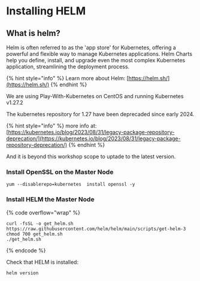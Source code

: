 # Installing HELM

## What is helm?

Helm is often referred to as the 'app store' for Kubernetes, offering a powerful and flexible way to manage Kubernetes applications. Helm Charts help you define, install, and upgrade even the most complex Kubernetes application, streamlining the deployment process.

{% hint style="info" %}
Learn more about Helm: [https://helm.sh/](https://helm.sh/)
{% endhint %}



We are using Play-With-Kubernetes on CentOS and running Kubernetes v1.27.2

The kubernetes repository for 1.27 have been deprecaded since early 2024.

{% hint style="info" %}
more info at: [https://kubernetes.io/blog/2023/08/31/legacy-package-repository-deprecation/](https://kubernetes.io/blog/2023/08/31/legacy-package-repository-deprecation/)
{% endhint %}

And it is beyond this workshop scope to uptade to the latest version.

### Install  OpenSSL on the Master Node

```
yum --disablerepo=kubernetes  install openssl -y
```

### Install HELM the Master Node

{% code overflow="wrap" %}
```
curl -fsSL -o get_helm.sh https://raw.githubusercontent.com/helm/helm/main/scripts/get-helm-3
chmod 700 get_helm.sh
./get_helm.sh
```
{% endcode %}

Check that HELM is installed:

```
helm version
```

